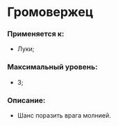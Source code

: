 # Громовержец

### Применяется к:

* Луки;

### Максимальный уровень:

* 3;

### Описание:

* Шанс поразить врага молнией.
